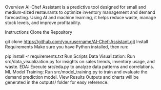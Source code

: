 Overview
AI-Chef Assistant is a predictive tool designed for small and medium-sized restaurants to optimize inventory management and demand forecasting. Using AI and machine learning, it helps reduce waste, manage stock levels, and improve profitability.

Instructions
Clone the Repository

git clone https://github.com/yourusername/AI-Chef-Assistant.git
Install Requirements
Make sure you have Python installed, then run:

pip install -r requirements.txt
Run Scripts
Data Visualization: Run src/data_visualization.py for insights on sales trends, inventory usage, and waste.
EDA: Execute src/eda.py to analyze data patterns and correlations.
ML Model Training: Run src/model_training.py to train and evaluate the demand prediction model.
View Results
Outputs and charts will be generated in the outputs/ folder for easy reference.
